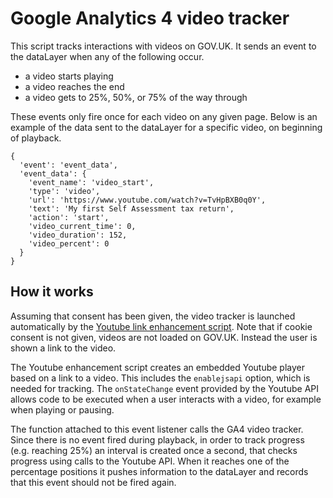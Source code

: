 # Google Analytics 4 video tracker

This script tracks interactions with videos on GOV.UK. It sends an event to the dataLayer when any of the following occur.

- a video starts playing
- a video reaches the end
- a video gets to 25%, 50%, or 75% of the way through

These events only fire once for each video on any given page. Below is an example of the data sent to the dataLayer for a specific video, on beginning of playback.

```
{
  'event': 'event_data',
  'event_data': {
    'event_name': 'video_start',
    'type': 'video',
    'url': 'https://www.youtube.com/watch?v=TvHpBXB0q0Y',
    'text': 'My first Self Assessment tax return',
    'action': 'start',
    'video_current_time': 0,
    'video_duration': 152,
    'video_percent': 0
  }
}
```

## How it works

Assuming that consent has been given, the video tracker is launched automatically by the [Youtube link enhancement script](https://github.com/alphagov/govuk_publishing_components/blob/main/app/assets/javascripts/govuk_publishing_components/lib/govspeak/youtube-link-enhancement.js). Note that if cookie consent is not given, videos are not loaded on GOV.UK. Instead the user is shown a link to the video.

The Youtube enhancement script creates an embedded Youtube player based on a link to a video. This includes the `enablejsapi` option, which is needed for tracking. The `onStateChange` event provided by the Youtube API allows code to be executed when a user interacts with a video, for example when playing or pausing.

The function attached to this event listener calls the GA4 video tracker. Since there is no event fired during playback, in order to track progress (e.g. reaching 25%) an interval is created once a second, that checks progress using calls to the Youtube API. When it reaches one of the percentage positions it pushes information to the dataLayer and records that this event should not be fired again.
